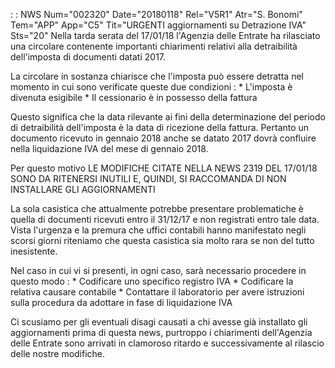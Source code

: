 :  : NWS Num="002320" Date="20180118" Rel="V5R1" Atr="S. Bonomi" Tem="APP" App="C5" Tit="URGENTI aggiornamenti su Detrazione IVA" Sts="20"
Nella tarda serata del 17/01/18 l'Agenzia delle Entrate ha rilasciato una circolare contenente importanti chiarimenti relativi alla detraibilità dell'imposta di documenti datati 2017.

La circolare in sostanza chiarisce che l'imposta può essere detratta nel momento in cui sono verificate queste due condizioni : 
\* L'imposta è divenuta esigibile
\* Il cessionario è in possesso della fattura

Questo significa che la data rilevante ai fini della determinazione del periodo di detraibilità dell'imposta è la data di ricezione della fattura. Pertanto un documento ricevuto in gennaio 2018 anche se datato 2017 dovrà confluire nella liquidazione IVA del mese di gennaio 2018.

Per questo motivo LE MODIFICHE CITATE NELLA NEWS 2319 DEL 17/01/18 SONO DA RITENERSI INUTILI E, QUINDI, SI RACCOMANDA DI NON INSTALLARE GLI AGGIORNAMENTI

La sola casistica che attualmente potrebbe presentare problematiche è quella di documenti ricevuti
entro il 31/12/17 e non registrati entro tale data. Vista l'urgenza e la premura che uffici contabili hanno manifestato negli scorsi giorni riteniamo che questa casistica sia molto rara se non
del tutto inesistente.

Nel caso in cui vi si presenti, in ogni caso, sarà necessario procedere in questo modo : 
 \* Codificare uno specifico registro IVA
 \* Codificare la relativa causare contabile
 \* Contattare il laboratorio per avere istruzioni sulla procedura da adottare in fase di
   liquidazione IVA

Ci scusiamo per gli eventuali disagi causati a chi avesse già installato gli aggiornamenti prima di
questa news, purtroppo i chiarimenti dell'Agenzia delle Entrate sono arrivati in clamoroso ritardo e
successivamente al rilascio delle nostre modifiche.
